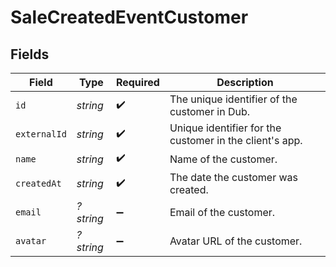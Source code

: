 # SaleCreatedEventCustomer


## Fields

| Field                                                   | Type                                                    | Required                                                | Description                                             |
| ------------------------------------------------------- | ------------------------------------------------------- | ------------------------------------------------------- | ------------------------------------------------------- |
| `id`                                                    | *string*                                                | :heavy_check_mark:                                      | The unique identifier of the customer in Dub.           |
| `externalId`                                            | *string*                                                | :heavy_check_mark:                                      | Unique identifier for the customer in the client's app. |
| `name`                                                  | *string*                                                | :heavy_check_mark:                                      | Name of the customer.                                   |
| `createdAt`                                             | *string*                                                | :heavy_check_mark:                                      | The date the customer was created.                      |
| `email`                                                 | *?string*                                               | :heavy_minus_sign:                                      | Email of the customer.                                  |
| `avatar`                                                | *?string*                                               | :heavy_minus_sign:                                      | Avatar URL of the customer.                             |
